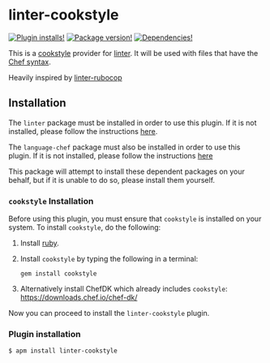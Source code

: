 # linter-cookstyle

[![Plugin installs!](https://img.shields.io/apm/dm/linter-cookstyle.svg)](https://atom.io/packages/linter-cookstyle)
[![Package version!](https://img.shields.io/apm/v/linter-cookstyle.svg?style=flat)](https://atom.io/packages/linter-cookstyle)
[![Dependencies!](https://david-dm.org/mattstratton/linter-cookstyle.svg)](https://david-dm.org/mattstratton/linter-cookstyle)

This is a [cookstyle](https://github.com/chef/cookstyle) provider for
[linter][linter]. It will be used with files
that have the [Chef syntax](https://atom.io/packages/language-chef).

Heavily inspired by [linter-rubocop](https://atom.io/packages/linter-rubocop)

## Installation

The `linter` package must be installed in order to use this plugin. If it
is not installed, please follow the instructions [here][linter].

The `language-chef` package must also be installed in order to use this plugin. If it is not installed, please follow the instructions [here](https://atom.io/packages/language-chef)

This package will attempt to install these dependent packages on your behalf, but if it is unable to do so, please install them yourself.

### `cookstyle` Installation

Before using this plugin, you must ensure that `cookstyle` is installed on
your system. To install `cookstyle`, do the following:

1.  Install [ruby](https://www.ruby-lang.org/).

2.  Install `cookstyle` by typing the following in a terminal:

    ```ShellSession
    gem install cookstyle
    ```

3.  Alternatively install ChefDK which already includes `cookstyle`:
    <https://downloads.chef.io/chef-dk/>

Now you can proceed to install the `linter-cookstyle` plugin.

### Plugin installation

```ShellSession
$ apm install linter-cookstyle
```

[linter]: https://github.com/atom-community/linter "Linter"
